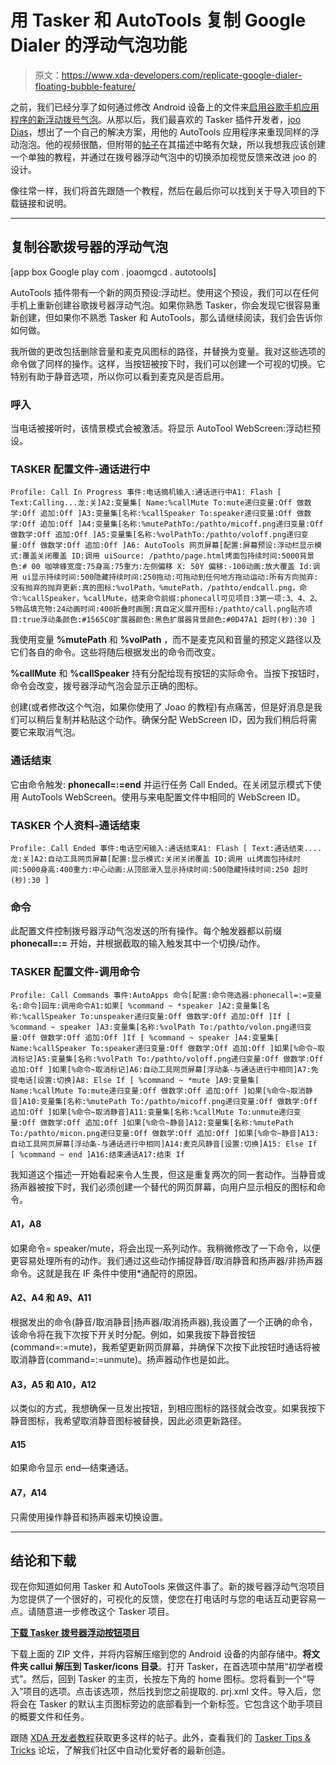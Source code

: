 # 用 Tasker 和 AutoTools 复制 Google Dialer 的浮动气泡功能

> 原文：<https://www.xda-developers.com/replicate-google-dialer-floating-bubble-feature/>

之前，我们已经分享了如何通过修改 Android 设备上的文件来[启用谷歌手机应用程序的新浮动拨号气泡](https://www.xda-developers.com/enable-google-dialer-floating-bubble/)。从那以后，我们最喜欢的 Tasker 插件开发者，[joo Dias](https://plus.google.com/+Jo%C3%A3oDias)，想出了一个自己的解决方案，用他的 AutoTools 应用程序来重现同样的浮动泡泡。他的视频很酷，但附带的[帖子](http://forum.joaoapps.com/index.php?resources/create-google-dialer%E2%80%99s-floating-bubble-feature-with-a-web-screen.294/)在其描述中略有欠缺，所以我想我应该创建一个单独的教程，并通过在拨号器浮动气泡中的切换添加视觉反馈来改进 joo 的设计。

像往常一样，我们将首先跟随一个教程，然后在最后你可以找到关于导入项目的下载链接和说明。

* * *

## 复制谷歌拨号器的浮动气泡

[app box Google play com . joaomgcd . autotools]

AutoTools 插件带有一个新的网页预设:浮动栏。使用这个预设，我们可以在任何手机上重新创建谷歌拨号器浮动气泡。如果你熟悉 Tasker，你会发现它很容易重新创建，但如果你不熟悉 Tasker 和 AutoTools，那么请继续阅读，我们会告诉你如何做。

我所做的更改包括删除音量和麦克风图标的路径，并替换为变量。我对这些选项的命令做了同样的操作。这样，当按钮被按下时，我们可以创建一个可视的切换。它特别有助于静音选项，所以你可以看到麦克风是否启用。

### 呼入

当电话被接听时，该情景模式会被激活。将显示 AutoTool WebScreen:浮动栏预设。

### TASKER 配置文件-通话进行中

```
Profile: Call In Progress 事件:电话摘机输入:通话进行中A1: Flash [ Text:Calling...龙:关]A2:变量集[ Name:%callMute To:mute递归变量:Off 做数学:Off 追加:Off ]A3:变量集[名称:%callSpeaker To:speaker递归变量:Off 做数学:Off 追加:Off ]A4:变量集[名称:%mutePathTo:/pathto/micoff.png递归变量:Off 做数学:Off 追加:Off ]A5:变量集[名称:%volPathTo:/pathto/voloff.png递归变量:Off 做数学:Off 追加:Off ]A6: AutoTools 网页屏幕[配置:屏幕预设:浮动栏显示模式:覆盖关闭覆盖 ID:调用 uiSource: /pathto/page.html烤面包持续时间:5000背景色:# 00 咖啡蜂宽度:75身高:75重力:左侧偏移 X: 50Y 偏移:-100动画:放大覆盖 Id:调用 ui显示持续时间:500隐藏持续时间:250拖动:可拖动到任何地方拖动运动:所有方向抛弃:没有抛弃的抛弃更新:真的图标:%volPath，%mutePath，/pathto/endcall.png，命令:%callSpeaker，%callMute，结束命令前缀:phonecall可见项目:3第一项:3、4、2、5物品填充物:24动画时间:400折叠时画圈:真自定义展开图标:/pathto/call.png贴齐项目:true浮动条颜色:#1565C0扩展器颜色:黑色扩展器背景颜色:#0D47A1 超时(秒):30 ]
```

我使用变量 **%mutePath** 和 **%volPath** ，而不是麦克风和音量的预定义路径以及它们各自的命令。这些将随后根据发出的命令而改变。

**%callMute** 和 **%callSpeaker** 持有分配给现有按钮的实际命令。当按下按钮时，命令会改变，拨号器浮动气泡会显示正确的图标。

创建(或者修改这个气泡，如果你使用了 Joao 的教程)有点痛苦，但是好消息是我们可以稍后复制并粘贴这个动作。确保分配 WebScreen ID，因为我们稍后将需要它来取消气泡。

### 通话结束

它由命令触发: **phonecall=:=end** 并运行任务 Call Ended。在关闭显示模式下使用 AutoTools WebScreen。使用与来电配置文件中相同的 WebScreen ID。

### TASKER 个人资料-通话结束

```
Profile: Call Ended 事件:电话空闲输入:通话结束A1: Flash [ Text:通话结束....龙:关]A2:自动工具网页屏幕[配置:显示模式:关闭关闭覆盖 ID:调用 ui烤面包持续时间:5000身高:400重力:中心动画:从顶部滑入显示持续时间:500隐藏持续时间:250 超时(秒):30 ]
```

### 命令

此配置文件控制拨号器浮动气泡发送的所有操作。每个触发器都以前缀 **phonecall=:=** 开始，并根据截取的输入触发其中一个切换/动作。

### TASKER 配置文件-调用命令

```
Profile: Call Commands 事件:AutoApps 命令[配置:命令筛选器:phonecall=:=变量名:命令]回车:调用命令A1:如果[ %command ~ *speaker ]A2:变量集[名称:%callSpeaker To:unspeaker递归变量:Off 做数学:Off 追加:Off ]If [ %command ~ speaker ]A3:变量集[名称:%volPath To:/pathto/volon.png递归变量:Off 做数学:Off 追加:Off ]If [ %command ~ speaker ]A4:变量集[ Name:%callSpeaker To:speaker递归变量:Off 做数学:Off 追加:Off ]如果[%命令~取消标记]A5:变量集[名称:%volPath To:/pathto/voloff.png递归变量:Off 做数学:Off 追加:Off ]如果[%命令~取消标记]A6:自动工具网页屏幕[浮动条-与通话进行中相同]A7:免提电话[设置:切换]A8: Else If [ %command ~ *mute ]A9:变量集[ Name:%callMute To:mute递归变量:Off 做数学:Off 追加:Off ]如果[%命令~取消静音]A10:变量集[名称:%mutePath To:/pathto/micoff.png递归变量:Off 做数学:Off 追加:Off ]如果[%命令~取消静音]A11:变量集[名称:%callMute To:unmute递归变量:Off 做数学:Off 追加:Off ]如果[%命令~静音]A12:变量集[名称:%mutePath To:/pathto/micon.png递归变量:Off 做数学:Off 追加:Off ]如果[%命令~静音]A13:自动工具网页屏幕[浮动条-与通话进行中相同]A14:麦克风静音[设置:切换]A15: Else If [ %command ~ end ]A16:结束通话A17:结束 If
```

我知道这个描述一开始看起来令人生畏，但这是重复两次的同一套动作。当静音或扬声器被按下时，我们必须创建一个替代的网页屏幕，向用户显示相反的图标和命令。

#### A1，A8

如果命令= speaker/mute，将会出现一系列动作。我稍微修改了一下命令，以便更容易处理所有的动作。我们通过这些动作捕捉静音/取消静音和扬声器/非扬声器命令。这就是我在 IF 条件中使用*通配符的原因。

#### A2、A4 和 A9、A11

根据发出的命令(静音/取消静音|扬声器/取消扬声器),我设置了一个正确的命令，该命令将在我下次按下开关时分配。例如，如果我按下静音按钮(command=:=mute)，我希望更新网页屏幕，并确保下次按下此按钮时通话将被取消静音(command=:=unmute)。扬声器动作也是如此。

#### A3，A5 和 A10，A12

以类似的方式，我想确保一旦发出按钮，到相应图标的路径就会改变。如果我按下静音图标，我希望取消静音图标被替换，因此必须更新路径。

#### A15

如果命令显示 end—结束通话。

#### A7，A14

只需使用操作静音和扬声器来切换设置。

* * *

## 结论和下载

现在你知道如何用 Tasker 和 AutoTools 来做这件事了。新的拨号器浮动气泡项目为您提供了一个很好的，可视化的反馈，使您在打电话时与您的电话互动更容易一点。请随意进一步修改这个 Tasker 项目。

[**下载 Tasker 拨号器浮动按钮项目**](https://www.androidfilehost.com/?fid=817906626617941690)

下载上面的 ZIP 文件，并将内容解压缩到您的 Android 设备的内部存储中。**将文件夹 callui 解压到 Tasker/icons 目录**。打开 Tasker，在首选项中禁用“初学者模式”。然后，回到 Tasker 的主页，长按左下角的 home 图标。您将看到一个“导入”项目的选项。点击该选项，然后找到您之前提取的. prj.xml 文件。导入后，您将会在 Tasker 的默认主页图标旁边的底部看到一个新标签。它包含这个助手项目的概要文件和任务。

跟随 [XDA 开发者教程](https://www.xda-developers.com/category/tutorials/)获取更多这样的帖子。此外，查看我们的 [Tasker Tips & Tricks](https://forum.xda-developers.com/u/tasker-tips-tricks) 论坛，了解我们社区中自动化爱好者的最新创造。